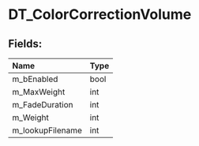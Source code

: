 # DT_ColorCorrectionVolume

## Fields:

| Name | Type |
| :--- | :--- |
| m_bEnabled | bool |
| m_MaxWeight | int |
| m_FadeDuration | int |
| m_Weight | int |
| m_lookupFilename | int |
